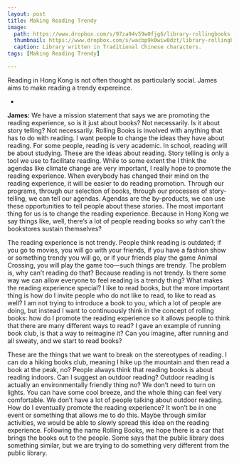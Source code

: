 ```yaml
---
layout: post
title: Making Reading Trendy
image:
  path: https://www.dropbox.com/s/97za94v59w0fjg6/library-rollingbooks.png?raw=1
  thumbnail: https://www.dropbox.com/s/wacbp9k0wiw0dzt/library-rollingbooks_thumbnail.png?raw=1
  caption: Library written in Traditional Chinese characters.
tags: [Making Reading Trendy]

---
```


Reading in Hong Kong is not often thought as particularly social. James aims to make reading a trendy expereince. 

<!--more-->

-

**James:** We have a mission statement that says we are promoting the reading experience, so is it just about books? Not necessarily. Is it about story telling? Not necessarily. Rolling Books is involved with anything that has to do with reading. I want people to change the ideas they have about reading. For some people, reading is very academic. In school, reading will be about studying. These are the ideas about reading. Story telling is only a tool we use to facilitate reading. While to some extent the I think the agendas like climate change are very important, I really hope to promote the reading experience. When everybody has changed their mind on the reading experience, it will be easier to do reading promotion. Through our programs, through our selection of books, through our processes of story-telling, we can tell our agendas. Agendas are the by-products, we can use these opportunities to tell people about these stories. The most important thing for us is to change the reading experience. Because in Hong Kong we say things like, well, there’s a lot of people reading books so why can’t the bookstores sustain themselves? 

The reading experience is not trendy. People think reading is outdated; if you go to movies, you will go with your friends, if you have a fashion show or something trendy you will go, or if your friends play the game Animal Crossing, you will play the game too—such things are trendy. The problem is, why can’t reading do that? Because reading is not trendy. Is there some way we can allow everyone to feel reading is a trendy thing? What makes the reading experience special? I like to read books, but the more important thing is how do I invite people who do not like to read, to like to read as well? I am not trying to introduce a book to you, which a lot of people are doing, but instead I want to continuously think in the concept of rolling books: how do I promote the reading experience so it allows people to think that there are many different ways to read? I gave an example of running book club, is that a way to reimagine it? Can you imagine, after running and all sweaty, and we start to read books?

These are the things that we want to break on the stereotypes of reading. I can do a hiking books club, meaning I hike up the mountain and then read a book at the peak, no? People always think that reading books is about reading indoors. Can I suggest an outdoor reading? Outdoor reading is actually an environmentally friendly thing no? We don’t need to turn on lights. You can have some cool breeze, and the whole thing can feel very comfortable. We don’t have a lot of people talking about outdoor reading. How do I eventually promote the reading experience? It won’t be in one event or something that allows me to do this. Maybe through similar activities, we would be able to slowly spread this idea on the reading experience. Following the name Rolling Books, we hope there is a car that brings the books out to the people. Some says that the public library does something similar, but we are trying to do something very different from the public library.



